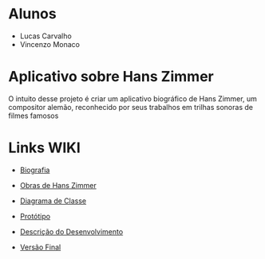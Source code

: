 # Alunos
- Lucas Carvalho
- Vincenzo Monaco

# Aplicativo sobre Hans Zimmer

O intuito desse projeto é criar um aplicativo biográfico de Hans Zimmer, um compositor alemão, reconhecido por seus trabalhos em trilhas sonoras de filmes famosos

# Links WIKI
- <a href="https://github.com/Meira-Lucas/Hans-Zimmer-APP/wiki/Biografia-de-Hans-Zimmer">Biografia</a>
- <a href="https://github.com/Meira-Lucas/Hans-Zimmer-APP/wiki/Obras">Obras de Hans Zimmer</a>
- <a href="https://github.com/Meira-Lucas/Hans-Zimmer-APP/wiki/Diagrama-de-Classe">Diagrama de Classe</a>
- <a href="https://github.com/Meira-Lucas/Hans-Zimmer-APP/wiki/Prot%C3%B3tipo">Protótipo</a>
- <a href="https://github.com/Meira-Lucas/Hans-Zimmer-APP/wiki/Descri%C3%A7%C3%A3o-do-Desenvolvimento">Descrição do Desenvolvimento</a>

- <a href="https://github.com/Meira-Lucas/Hans-Zimmer-APP/wiki/Prot%C3%B3tipo-Vers%C3%A3o-Final">Versão Final</a>


